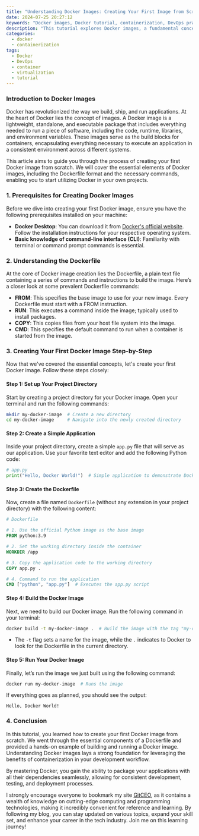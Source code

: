 ```yaml
---
title: "Understanding Docker Images: Creating Your First Image from Scratch"
date: 2024-07-25 20:27:12
keywords: "Docker images, Docker tutorial, containerization, DevOps practices, create Docker images"
description: "This tutorial explores Docker images, a fundamental concept in containerization technology. Understanding Docker images allows developers to build lightweight, portable applications. This article provides a comprehensive guide to creating your first Docker image from scratch, including detailed explanations of the Dockerfile and step-by-step code examples. By the end of this article, you will have a solid foundation in using Docker images effectively in your development workflow, enabling you to leverage the full potential of containerization in your projects."
categories:
  - docker
  - containerization
tags:
  - Docker
  - DevOps
  - container
  - virtualization
  - tutorial
---
```


### Introduction to Docker Images

Docker has revolutionized the way we build, ship, and run applications. At the heart of Docker lies the concept of images. A Docker image is a lightweight, standalone, and executable package that includes everything needed to run a piece of software, including the code, runtime, libraries, and environment variables. These images serve as the build blocks for containers, encapsulating everything necessary to execute an application in a consistent environment across different systems.

This article aims to guide you through the process of creating your first Docker image from scratch. We will cover the essential elements of Docker images, including the Dockerfile format and the necessary commands, enabling you to start utilizing Docker in your own projects.

<!-- more -->

### 1. Prerequisites for Creating Docker Images

Before we dive into creating your first Docker image, ensure you have the following prerequisites installed on your machine:

- **Docker Desktop**: You can download it from [Docker's official website](https://www.docker.com/products/docker-desktop). Follow the installation instructions for your respective operating system.
- **Basic knowledge of command-line interface (CLI)**: Familiarity with terminal or command prompt commands is essential.

### 2. Understanding the Dockerfile

At the core of Docker image creation lies the Dockerfile, a plain text file containing a series of commands and instructions to build the image. Here’s a closer look at some prevalent Dockerfile commands:

- **FROM**: This specifies the base image to use for your new image. Every Dockerfile must start with a FROM instruction.
- **RUN**: This executes a command inside the image; typically used to install packages.
- **COPY**: This copies files from your host file system into the image.
- **CMD**: This specifies the default command to run when a container is started from the image.

### 3. Creating Your First Docker Image Step-by-Step

Now that we've covered the essential concepts, let's create your first Docker image. Follow these steps closely:

#### Step 1: Set up Your Project Directory

Start by creating a project directory for your Docker image. Open your terminal and run the following commands:

```bash
mkdir my-docker-image  # Create a new directory
cd my-docker-image     # Navigate into the newly created directory
```

#### Step 2: Create a Simple Application

Inside your project directory, create a simple `app.py` file that will serve as our application. Use your favorite text editor and add the following Python code:

```python
# app.py
print("Hello, Docker World!")  # Simple application to demonstrate Docker
```

#### Step 3: Create the Dockerfile

Now, create a file named `Dockerfile` (without any extension in your project directory) with the following content:

```dockerfile
# Dockerfile

# 1. Use the official Python image as the base image
FROM python:3.9

# 2. Set the working directory inside the container
WORKDIR /app

# 3. Copy the application code to the working directory
COPY app.py .

# 4. Command to run the application
CMD ["python", "app.py"]  # Executes the app.py script
```

#### Step 4: Build the Docker Image

Next, we need to build our Docker image. Run the following command in your terminal:

```bash
docker build -t my-docker-image .  # Build the image with the tag "my-docker-image"
```
- The `-t` flag sets a name for the image, while the `.` indicates to Docker to look for the Dockerfile in the current directory.

#### Step 5: Run Your Docker Image

Finally, let’s run the image we just built using the following command:

```bash
docker run my-docker-image  # Runs the image
```

If everything goes as planned, you should see the output:

```
Hello, Docker World!
```

### 4. Conclusion

In this tutorial, you learned how to create your first Docker image from scratch. We went through the essential components of a Dockerfile and provided a hands-on example of building and running a Docker image. Understanding Docker images lays a strong foundation for leveraging the benefits of containerization in your development workflow.

By mastering Docker, you gain the ability to package your applications with all their dependencies seamlessly, allowing for consistent development, testing, and deployment processes.

I strongly encourage everyone to bookmark my site [GitCEO](https://gitceo.com), as it contains a wealth of knowledge on cutting-edge computing and programming technologies, making it incredibly convenient for reference and learning. By following my blog, you can stay updated on various topics, expand your skill set, and enhance your career in the tech industry. Join me on this learning journey!